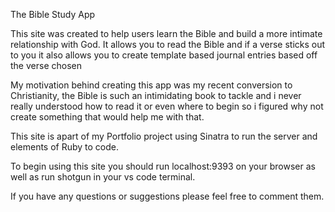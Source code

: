 The Bible Study App

This site was created to help users learn the Bible and build a more intimate relationship with God. It allows you to read the Bible and if a verse sticks out to you it also allows you to create template based journal entries based off the verse chosen

My motivation behind creating this app was my recent conversion to Christianity, the Bible is such an intimidating book to tackle and i never really understood how to read it or even where to begin so i figured why not create something that would help me with that.

This site is apart of my Portfolio project using Sinatra to run the server and elements of Ruby to code. 

To begin using this site you should run localhost:9393 on your browser as well as run shotgun in your vs code terminal.

If you have any questions or suggestions please feel free to comment them.


